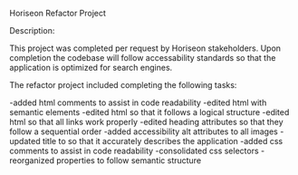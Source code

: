 Horiseon Refactor Project

Description:

This project was completed per request by Horiseon stakeholders. Upon completion the codebase will follow accessability standards so that the application is optimized for search engines.

The refactor project included completing the following tasks:

-added html comments to assist in code readability
-edited html with semantic elements
-edited html so that it follows a logical structure
-edited html so that all links work properly
-edited heading attributes so that they follow a sequential order
-added accessibility alt attributes to all images
-updated title to so that it accurately describes the application
-added css comments to assist in code readability
-consolidated css selectors
-reorganized properties to follow semantic structure

